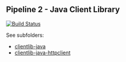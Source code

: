 Pipeline 2 - Java Client Library
-----------------

[![Build Status](https://travis-ci.org/daisy/pipeline-clientlib-java.png?branch=master)](https://travis-ci.org/daisy/pipeline-clientlib-java)

See subfolders:
- [clientlib-java](clientlib-java)
- [clientlib-java-httpclient](clientlib-java-httpclient)
